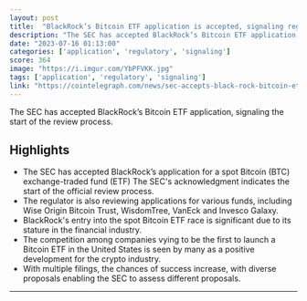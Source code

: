 ```yaml
---
layout: post
title:  "BlackRock’s Bitcoin ETF application is accepted, signaling regulatory review"
description: "The SEC has accepted BlackRock’s Bitcoin ETF application, signaling the start of the review process."
date: "2023-07-16 01:13:00"
categories: ['application', 'regulatory', 'signaling']
score: 364
image: "https://i.imgur.com/YbPFVKK.jpg"
tags: ['application', 'regulatory', 'signaling']
link: "https://cointelegraph.com/news/sec-accepts-black-rock-bitcoin-etf-application-signaling-regulatory-review"
---
```


The SEC has accepted BlackRock’s Bitcoin ETF application, signaling the start of the review process.

## Highlights

- The SEC has accepted BlackRock’s application for a spot Bitcoin (BTC) exchange-traded fund (ETF) The SEC's acknowledgment indicates the start of the official review process.
- The regulator is also reviewing applications for various funds, including Wise Origin Bitcoin Trust, WisdomTree, VanEck and Invesco Galaxy.
- BlackRock's entry into the spot Bitcoin ETF race is significant due to its stature in the financial industry.
- The competition among companies vying to be the first to launch a Bitcoin ETF in the United States is seen by many as a positive development for the crypto industry.
- With multiple filings, the chances of success increase, with diverse proposals enabling the SEC to assess different proposals.

---
